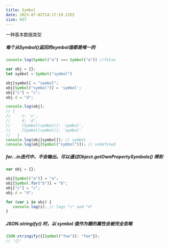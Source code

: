 ```yaml
---
title: Symbol
date: 2023-07-02T14:17:19.135Z
size: 937
---
```

一种基本数据类型

##### 每个从Symbol()返回的symbol值都是唯一的

```javascript
console.log(Symbol("a") === Symbol("a")) //false

var obj = {};
let symbol = Symbol("symbol")

obj[symbol] = "symbol";
obj[Symbol("symbol")] = 'symbol';
obj["c"] = "c";
obj.d = "d";

console.log(obj);
// {
//     c: 'c',
//     d: 'd',
//     [Symbol(symbol)]: 'symbol',
//     [Symbol(symbol)]: 'symbol'
//   }
console.log(obj[symbol]); // symbol
console.log(obj[Symbol("symbol")]); // undefined
```

##### for...in迭代中，不会输出。可以通过Object.getOwnPropertySymbols() 得到

```javascript
var obj = {};

obj[Symbol("a")] = "a";
obj[Symbol.for("b")] = "b";
obj["c"] = "c";
obj.d = "d";

for (var i in obj) {
   console.log(i); // logs "c" and "d"
}
```

##### JSON.stringify() 时，以 symbol 值作为键的属性会被完全忽略

```javascript
JSON.stringify({[Symbol("foo")]: "foo"});                 
// '{}'
```

